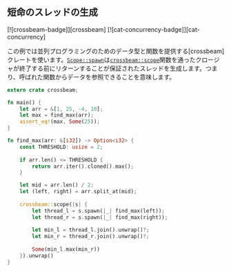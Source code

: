 ## 短命のスレッドの生成

[![crossbeam-badge]][crossbeam] [![cat-concurrency-badge]][cat-concurrency]

この例では並列プログラミングのためのデータ型と関数を提供する[crossbeam]クレートを使います。[`Scope::spawn`]は[`crossbeam::scope`]関数を通ったクロージャが終了する前にリターンすることが保証されたスレッドを生成します。つまり、呼ばれた関数からデータを参照できることを意味します。


```rust
extern crate crossbeam;

fn main() {
    let arr = &[1, 25, -4, 10];
    let max = find_max(arr);
    assert_eq!(max, Some(25));
}

fn find_max(arr: &[i32]) -> Option<i32> {
    const THRESHOLD: usize = 2;
  
    if arr.len() <= THRESHOLD {
        return arr.iter().cloned().max();
    }

    let mid = arr.len() / 2;
    let (left, right) = arr.split_at(mid);
  
    crossbeam::scope(|s| {
        let thread_l = s.spawn(|_| find_max(left));
        let thread_r = s.spawn(|_| find_max(right));
  
        let min_l = thread_l.join().unwrap()?;
        let min_r = thread_r.join().unwrap()?;
  
        Some(min_l.max(min_r))
    }).unwrap()
}
```

[`crossbeam::scope`]: https://docs.rs/crossbeam/*/crossbeam/fn.scope.html
[`Scope::spawn`]: https://docs.rs/crossbeam/*/crossbeam/thread/struct.Scope.html#method.spawn
